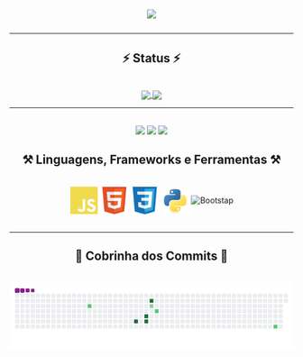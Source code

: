
<h1 align="center">
    <img src="https://readme-typing-svg.herokuapp.com/?font=Righteous&size=35&center=true&vCenter=true&width=500&height=70&duration=4000&lines=Hi+There!+👋;+I'm+João+Victor!;" />
</h1>

<hr/>

<h2 align="center">⚡ Status ⚡</h2>
<br/>
<div align="center">
  <a href="https://github-readme-stats.vercel.app/api?username=joaoxvictorms&locale=pt-br&hide_border=true&theme=transparent&show_icons=true$">
    <img height=200 align="center" src="https://github-readme-stats.vercel.app/api?username=joaoxvictorms&locale=pt-br&hide_border=true&theme=transparent&show_icons=true$"/>
  </a>
  <a href="https://github-readme-stats.vercel.app/api/top-langs/?username=joaoxvictorms&layout=compact&theme=transparent&hide_border=true&locale=pt-br">
    <img height=200 align="center" src="https://github-readme-stats.vercel.app/api/top-langs/?username=joaoxvictorms&layout=compact&theme=transparent&hide_border=true&locale=pt-br" />
  </a>
</div>

<hr/>

<div align="center"><br>
  <a href="https://www.instagram.com/jvictor.mont/" target="_blank"><img src="https://img.shields.io/badge/-Instagram-%23E4405F?style=for-the-badge&logo=instagram&logoColor=white" target="_blank"></a>
  <a href = "mailto:joao.victorms2004@gmail.com"><img src="https://img.shields.io/badge/-Gmail-%23333?style=for-the-badge&logo=gmail&logoColor=white" target="_blank"></a>
  <a href="https://www.linkedin.com/in/joaovictormont/" target="_blank"><img src="https://img.shields.io/badge/-LinkedIn-%230077B5?style=for-the-badge&logo=linkedin&logoColor=white" target="_blank"></a> 
</div>
  
<h2 align="center">⚒️ Linguagens, Frameworks e Ferramentas ⚒️</h2>
<br/>
<div align="center">
    <img align="center" alt="Js" height="50" width="50" src="https://raw.githubusercontent.com/devicons/devicon/master/icons/javascript/javascript-plain.svg">
    <img align="center" alt="HTML" height="50" width="50" src="https://raw.githubusercontent.com/devicons/devicon/master/icons/html5/html5-original.svg">
    <img align="center" alt="CSS" height="50" width="50" src="https://raw.githubusercontent.com/devicons/devicon/master/icons/css3/css3-original.svg">
    <img align="center" alt="Python" height="50" width="50" src="https://raw.githubusercontent.com/devicons/devicon/master/icons/python/python-original.svg">
    <img align="center" alt="Bootstap" height="50" width="50" src="https://cdn.jsdelivr.net/gh/devicons/devicon@latest/icons/bootstrap/bootstrap-original.svg"/>
</div>
<br/>

<hr/>

<div align="center">
  <h2>🐍 Cobrinha dos Commits 🐍</h2>
  <br>
  <img alt="snake eating my contributions" src="https://github.com/joaoxvictorms/joaoxvictorms/blob/output/github-contribution-grid-snake.gif"/>
  <br/><br/><br/>
</div>
